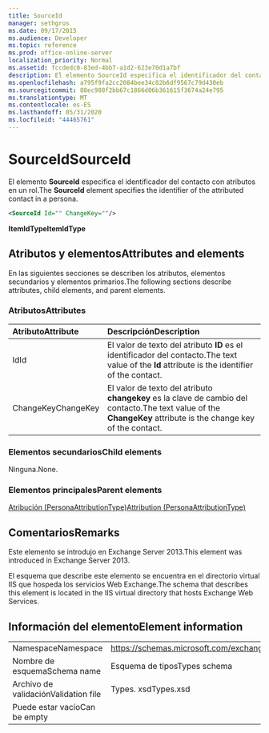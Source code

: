 ```yaml
---
title: SourceId
manager: sethgros
ms.date: 09/17/2015
ms.audience: Developer
ms.topic: reference
ms.prod: office-online-server
localization_priority: Normal
ms.assetid: fccdedc0-83ed-4bb7-a1d2-623e70d1a7bf
description: El elemento SourceId especifica el identificador del contacto con atributos en un rol.
ms.openlocfilehash: a795f9fa2cc2084bee34c82b6df9567c79d430eb
ms.sourcegitcommit: 88ec988f2bb67c1866d06b361615f3674a24e795
ms.translationtype: MT
ms.contentlocale: es-ES
ms.lasthandoff: 05/31/2020
ms.locfileid: "44465761"
---
```

# <a name="sourceid"></a><span data-ttu-id="656e5-103">SourceId</span><span class="sxs-lookup"><span data-stu-id="656e5-103">SourceId</span></span>

<span data-ttu-id="656e5-104">El elemento **SourceId** especifica el identificador del contacto con atributos en un rol.</span><span class="sxs-lookup"><span data-stu-id="656e5-104">The **SourceId** element specifies the identifier of the attributed contact in a persona.</span></span> 
  
```XML
<SourceId Id="" ChangeKey=""/>
```

 <span data-ttu-id="656e5-105">**ItemIdType**</span><span class="sxs-lookup"><span data-stu-id="656e5-105">**ItemIdType**</span></span>
## <a name="attributes-and-elements"></a><span data-ttu-id="656e5-106">Atributos y elementos</span><span class="sxs-lookup"><span data-stu-id="656e5-106">Attributes and elements</span></span>

<span data-ttu-id="656e5-107">En las siguientes secciones se describen los atributos, elementos secundarios y elementos primarios.</span><span class="sxs-lookup"><span data-stu-id="656e5-107">The following sections describe attributes, child elements, and parent elements.</span></span>
  
### <a name="attributes"></a><span data-ttu-id="656e5-108">Atributos</span><span class="sxs-lookup"><span data-stu-id="656e5-108">Attributes</span></span>

|<span data-ttu-id="656e5-109">**Atributo**</span><span class="sxs-lookup"><span data-stu-id="656e5-109">**Attribute**</span></span>|<span data-ttu-id="656e5-110">**Descripción**</span><span class="sxs-lookup"><span data-stu-id="656e5-110">**Description**</span></span>|
|:-----|:-----|
|<span data-ttu-id="656e5-111">Id</span><span class="sxs-lookup"><span data-stu-id="656e5-111">Id</span></span>  <br/> |<span data-ttu-id="656e5-112">El valor de texto del atributo **ID** es el identificador del contacto.</span><span class="sxs-lookup"><span data-stu-id="656e5-112">The text value of the **Id** attribute is the identifier of the contact.</span></span>  <br/> |
|<span data-ttu-id="656e5-113">ChangeKey</span><span class="sxs-lookup"><span data-stu-id="656e5-113">ChangeKey</span></span>  <br/> |<span data-ttu-id="656e5-114">El valor de texto del atributo **changekey** es la clave de cambio del contacto.</span><span class="sxs-lookup"><span data-stu-id="656e5-114">The text value of the **ChangeKey** attribute is the change key of the contact.</span></span>  <br/> |
   
### <a name="child-elements"></a><span data-ttu-id="656e5-115">Elementos secundarios</span><span class="sxs-lookup"><span data-stu-id="656e5-115">Child elements</span></span>

<span data-ttu-id="656e5-116">Ninguna.</span><span class="sxs-lookup"><span data-stu-id="656e5-116">None.</span></span>
  
### <a name="parent-elements"></a><span data-ttu-id="656e5-117">Elementos principales</span><span class="sxs-lookup"><span data-stu-id="656e5-117">Parent elements</span></span>

[<span data-ttu-id="656e5-118">Atribución (PersonaAttributionType)</span><span class="sxs-lookup"><span data-stu-id="656e5-118">Attribution (PersonaAttributionType)</span></span>](attribution-personaattributiontype.md)
  
## <a name="remarks"></a><span data-ttu-id="656e5-119">Comentarios</span><span class="sxs-lookup"><span data-stu-id="656e5-119">Remarks</span></span>

<span data-ttu-id="656e5-120">Este elemento se introdujo en Exchange Server 2013.</span><span class="sxs-lookup"><span data-stu-id="656e5-120">This element was introduced in Exchange Server 2013.</span></span>
  
<span data-ttu-id="656e5-121">El esquema que describe este elemento se encuentra en el directorio virtual IIS que hospeda los servicios Web Exchange.</span><span class="sxs-lookup"><span data-stu-id="656e5-121">The schema that describes this element is located in the IIS virtual directory that hosts Exchange Web Services.</span></span>
  
## <a name="element-information"></a><span data-ttu-id="656e5-122">Información del elemento</span><span class="sxs-lookup"><span data-stu-id="656e5-122">Element information</span></span>

|||
|:-----|:-----|
|<span data-ttu-id="656e5-123">Namespace</span><span class="sxs-lookup"><span data-stu-id="656e5-123">Namespace</span></span>  <br/> |https://schemas.microsoft.com/exchange/services/2006/types  <br/> |
|<span data-ttu-id="656e5-124">Nombre de esquema</span><span class="sxs-lookup"><span data-stu-id="656e5-124">Schema name</span></span>  <br/> |<span data-ttu-id="656e5-125">Esquema de tipos</span><span class="sxs-lookup"><span data-stu-id="656e5-125">Types schema</span></span>  <br/> |
|<span data-ttu-id="656e5-126">Archivo de validación</span><span class="sxs-lookup"><span data-stu-id="656e5-126">Validation file</span></span>  <br/> |<span data-ttu-id="656e5-127">Types. xsd</span><span class="sxs-lookup"><span data-stu-id="656e5-127">Types.xsd</span></span>  <br/> |
|<span data-ttu-id="656e5-128">Puede estar vacío</span><span class="sxs-lookup"><span data-stu-id="656e5-128">Can be empty</span></span>  <br/> ||
   

